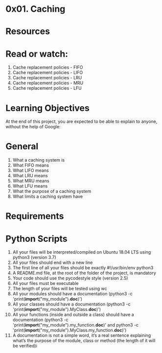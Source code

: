 0x01. Caching
==============

Resources
=========
Read or watch:
==============
1. Cache replacement policies - FIFO
2. Cache replacement policies - LIFO
3. Cache replacement policies - LRU
4. Cache replacement policies - MRU
5. Cache replacement policies - LFU

Learning Objectives
===================
At the end of this project, you are expected to be able to explain to anyone, without the help of Google:

General
=======
1. What a caching system is
2. What FIFO means
3. What LIFO means
4. What LRU means
5. What MRU means
6. What LFU means
7. What the purpose of a caching system
8. What limits a caching system have

Requirements
============

Python Scripts
==============
1. All your files will be interpreted/compiled on Ubuntu 18.04 LTS using python3 (version 3.7)
2. All your files should end with a new line
3. The first line of all your files should be exactly #!/usr/bin/env python3
4. A README.md file, at the root of the folder of the project, is mandatory
5. Your code should use the pycodestyle style (version 2.5)
6. All your files must be executable
7. The length of your files will be tested using wc
8. All your modules should have a documentation (python3 -c 'print(__import__("my_module").__doc__)')
9. All your classes should have a documentation (python3 -c 'print(__import__("my_module").MyClass.__doc__)')
10. All your functions (inside and outside a class) should have a documentation (python3 -c 'print(__import__("my_module").my_function.__doc__)' and python3 -c 'print(__import__("my_module").MyClass.my_function.__doc__)')
11. A documentation is not a simple word, it’s a real sentence explaining what’s the purpose of the module, class or method (the length of it will be verified)i
